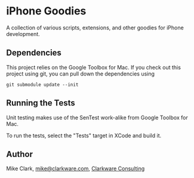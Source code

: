 iPhone Goodies
==============

A collection of various scripts, extensions, and other goodies for iPhone development.

Dependencies
------------

This project relies on the Google Toolbox for Mac. If you check out this
project using git, you can pull down the dependencies using 

    git submodule update --init
  
Running the Tests
-----------------

Unit testing makes use of the SenTest work-alike from Google Toolbox for Mac.

To run the tests, select the "Tests" target in XCode and build it.

Author
------

Mike Clark, [mike@clarkware.com](mailto:mike@clarkware.com), [Clarkware Consulting](http://clarkware.com)